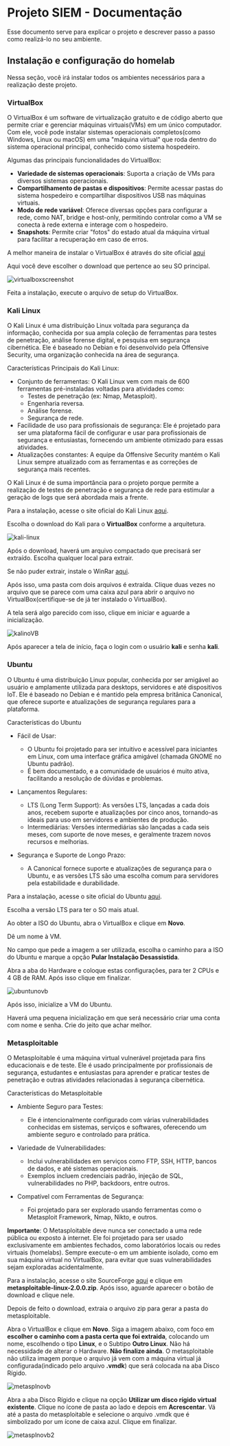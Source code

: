 # Projeto SIEM - Documentação
Esse documento serve para explicar o projeto e descrever passo a passo como realizá-lo no seu ambiente.

## Instalação e configuração do homelab
Nessa seção, você irá instalar todos os ambientes necessários para a realização deste projeto.

### VirtualBox
O VirtualBox é um software de virtualização gratuito e de código aberto que permite criar e gerenciar máquinas virtuais(VMs) em um único computador.
Com ele, você pode instalar sistemas operacionais completos(como Windows, Linux ou macOS) em uma "máquina virtual" que roda dentro do sistema operacional principal, conhecido como sistema hospedeiro.

Algumas das principais funcionalidades do VirtualBox:
- **Variedade de sistemas operacionais**: Suporta a criação de VMs para diversos sistemas operacionais.
- **Compartilhamento de pastas e dispositivos**: Permite acessar pastas do sistema hospedeiro e compartilhar dispositivos USB nas máquinas virtuais.
- **Modo de rede variável**: Oferece diversas opções para configurar a rede, como NAT, bridge e host-only, permitindo controlar como a VM se conecta à rede externa e interage com o hospedeiro.
- **Snapshots**: Permite criar "fotos" do estado atual da máquina virtual para facilitar a recuperação em caso de erros.

A melhor maneira de instalar o VirtualBox é através do site oficial [aqui](https://www.virtualbox.org/wiki/Downloads)

Aqui você deve escolher o download que pertence ao seu SO principal.

![virtualboxscreenshot](/screenshots/virtualbox.png)

Feita a instalação, execute o arquivo de setup do VirtualBox.

### Kali Linux
O Kali Linux é uma distribuição Linux voltada para segurança da informação, conhecida por sua ampla coleção de ferramentas para testes de penetração, análise forense digital, e pesquisa em segurança cibernética.
Ele é baseado no Debian e foi desenvolvido pela Offensive Security, uma organização conhecida na área de segurança.

Características Principais do Kali Linux:
- Conjunto de ferramentas: O Kali Linux vem com mais de 600 ferramentas pré-instaladas voltadas para atividades como:
    - Testes de penetração (ex: Nmap, Metasploit).
    - Engenharia reversa.
    - Análise forense.
    - Segurança de rede.
- Facilidade de uso para profissionais de segurança: Ele é projetado para ser uma plataforma fácil de configurar e usar para profissionais de segurança e entusiastas, fornecendo um ambiente otimizado para essas atividades.
- Atualizações constantes: A equipe da Offensive Security mantém o Kali Linux sempre atualizado com as ferramentas e as correções de segurança mais recentes.

O Kali Linux é de suma importância para o projeto porque permite a realização de testes de penetração e segurança de rede para estimular a geração de logs que será abordada mais a frente.

Para a instalação, acesse o site oficial do Kali Linux [aqui](https://www.kali.org/get-kali/#kali-platforms).

Escolha o download do Kali para o **VirtualBox** conforme a arquitetura.

![kali-linux](/screenshots/kali-linux.png)

Após o download, haverá um arquivo compactado que precisará ser extraído. Escolha qualquer local para extrair.

Se não puder extrair, instale o WinRar [aqui](https://www.win-rar.com/start.html?&L=9).

Após isso, uma pasta com dois arquivos é extraída. Clique duas vezes no arquivo que se parece com uma caixa azul para abrir o arquivo no VirtualBox(certifique-se de já ter instalado o VirtualBox).

A tela será algo parecido com isso, clique em iniciar e aguarde a inicialização.

![kalinoVB](/screenshots/kalinoVB.png)

Após aparecer a tela de início, faça o login com o usuário **kali** e senha **kali**.

### Ubuntu

O Ubuntu é uma distribuição Linux popular, conhecida por ser amigável ao usuário e amplamente utilizada para desktops, servidores e até dispositivos IoT. Ele é baseado no Debian e é mantido pela empresa britânica Canonical, que oferece suporte e atualizações de segurança regulares para a plataforma.

Características do Ubuntu

- Fácil de Usar:
    - O Ubuntu foi projetado para ser intuitivo e acessível para iniciantes em Linux, com uma interface gráfica amigável (chamada GNOME no Ubuntu padrão).
    - É bem documentado, e a comunidade de usuários é muito ativa, facilitando a resolução de dúvidas e problemas.

- Lançamentos Regulares:
    - LTS (Long Term Support): As versões LTS, lançadas a cada dois anos, recebem suporte e atualizações por cinco anos, tornando-as ideais para uso em servidores e ambientes de produção.
    - Intermediárias: Versões intermediárias são lançadas a cada seis meses, com suporte de nove meses, e geralmente trazem novos recursos e melhorias.

- Segurança e Suporte de Longo Prazo:
    - A Canonical fornece suporte e atualizações de segurança para o Ubuntu, e as versões LTS são uma escolha comum para servidores pela estabilidade e durabilidade.

Para a instalação, acesse o site oficial do Ubuntu [aqui](https://ubuntu.com/download/desktop).

Escolha a versão LTS para ter o SO mais atual.

Ao obter a ISO do Ubuntu, abra o VirtualBox e clique em **Novo**.

Dê um nome à VM.

No campo que pede a imagem a ser utilizada, escolha o caminho para a ISO do Ubuntu e marque a opção **Pular Instalação Desassistida**.

Abra a aba do Hardware e coloque estas configurações, para ter 2 CPUs e 4 GB de RAM. Após isso clique em finalizar.

![ubuntunovb](/screenshots/ubuntunovb.png)

Após isso, inicialize a VM do Ubuntu.

Haverá uma pequena inicialização em que será necessário criar uma conta com nome e senha. Crie do jeito que achar melhor.

### Metasploitable

O Metasploitable é uma máquina virtual vulnerável projetada para fins educacionais e de teste. Ele é usado principalmente por profissionais de segurança, estudantes e entusiastas para aprender e praticar testes de penetração e outras atividades relacionadas à segurança cibernética.

Características do Metasploitable

- Ambiente Seguro para Testes:
    - Ele é intencionalmente configurado com várias vulnerabilidades conhecidas em sistemas, serviços e softwares, oferecendo um ambiente seguro e controlado para prática.

- Variedade de Vulnerabilidades:
    - Inclui vulnerabilidades em serviços como FTP, SSH, HTTP, bancos de dados, e até sistemas operacionais.
    - Exemplos incluem credenciais padrão, injeção de SQL, vulnerabilidades no PHP, backdoors, entre outros.

- Compatível com Ferramentas de Segurança:
    - Foi projetado para ser explorado usando ferramentas como o Metasploit Framework, Nmap, Nikto, e outros.

**Importante**: O Metasploitable deve nunca ser conectado a uma rede pública ou exposto à internet. Ele foi projetado para ser usado exclusivamente em ambientes fechados, como laboratórios locais ou redes virtuais (homelabs). Sempre execute-o em um ambiente isolado, como em sua máquina virtual no VirtualBox, para evitar que suas vulnerabilidades sejam exploradas acidentalmente.

Para a instalação, acesse o site SourceForge [aqui](https://sourceforge.net/projects/metasploitable/files/Metasploitable2/) e clique em **metasploitable-linux-2.0.0.zip**. Após isso, aguarde aparecer o botão de download e clique nele.

Depois de feito o download, extraia o arquivo zip para gerar a pasta do metasploitable.

Abra o VirtualBox e clique em **Novo**. Siga a imagem abaixo, com foco em **escolher o caminho com a pasta certa que foi extraida**, colocando um nome, escolhendo o tipo **Linux**, e o Subtipo **Outro Linux**. Não há necessidade de alterar o Hardware. **Não finalize ainda**. O metasploitable não utiliza imagem porque o arquivo já vem com a máquina virtual já configurada(indicado pelo arquivo **.vmdk**) que será colocada na aba Disco Rígido.

![metasplnovb](/screenshots/metasplnovb.png)

Abra a aba Disco Rígido e clique na opção **Utilizar um disco rígido virtual existente**. Clique no ícone de pasta ao lado e depois em **Acrescentar**. Vá até a pasta do metasploitable e selecione o arquivo .vmdk que é simbolizado por um ícone de caixa azul. Clique em finalizar.

![metasplnovb2]()
